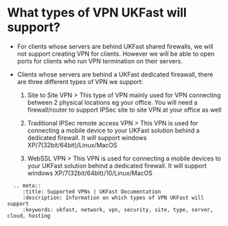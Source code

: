# What types of VPN UKFast will support?

* For clients whose servers are behind UKFast shared firewalls, we will not support creating VPN for clients. However we will be able to open ports for clients who run VPN termination on their servers.

* Clients whose servers are behind a UKFast dedicated fireawall, there are three different types of VPN we support:

    1. Site to Site VPN
      >   This type of VPN mainly used for VPN connecting between 2 physical locations eg your office. You will need a firewall/router to support IPSec site to site VPN at your office as well

    2. Traditional IPSec remote access VPN
      >   This VPN is used for connecting a mobile device to your UKFast solution behind a dedicated firewall. It will support windows XP/7(32bit/64bit)/Linux/MacOS

    3. WebSSL VPN
      >  This VPN is used for connecting a mobile devices to your UKFast solution behind a dedicated firewall. It will support windows XP/7(32bit/64bit)/10/Linux/MacOS

```eval_rst
  .. meta::
     :title: Supported VPNs | UKFast Documentation
     :description: Information on which types of VPN UKFast will support
     :keywords: ukfast, network, vpn, security, site, type, server, cloud, hosting

